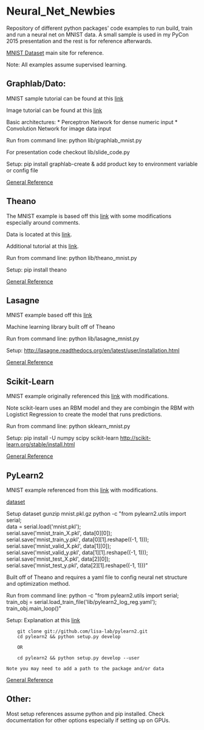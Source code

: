 Neural_Net_Newbies
==================

Repository of different python packages' code examples to run build, train and run a neural net on MNIST data. A small sample is used in my PyCon 2015 presentation and the rest is for reference afterwards.

[MNIST Dataset](http://yann.lecun.com/exdb/mnist/) main site for reference.

Note: All examples assume supervised learning.

Graphlab/Dato:
--------
MNIST sample tutorial can be found at this [link](https://dato.com/products/create/docs/graphlab.toolkits.deeplearning.html)

Image tutorial can be found at this [link](https://dato.com/learn/gallery/notebooks/build_imagenet_deeplearning.html)

Basic architectures:
    * Perceptron Network for dense numeric input
    * Convolution Network for image data input

Run from command line:
  python lib/graphlab_mnist.py

For presentation code checkout lib/slide_code.py

Setup: pip install graphlab-create & add product key to environment variable or config file

[General Reference](https://dato.com/products/create/docs/generated/graphlab.neuralnet_classifier.NeuralNetClassifier.html)

Theano
--------

The MNIST example is based off this [link](http://deeplearning.net/tutorial/logreg.html) with some modifications especially around comments.

Data is located at this [link](http://www.iro.umontreal.ca/~lisa/deep/data/mnist/mnist.pkl.gz).

Additional tutorial at this [link](http://nbviewer.ipython.org/github/craffel/theano-tutorial/blob/master/Theano%20Tutorial.ipynb).

Run from command line:
    python lib/theano_mnist.py

Setup: 
    pip install theano

[General Reference](http://deeplearning.net/software/theano/index.html)


Lasagne 
--------
MNIST example based off this [link](https://github.com/craffel/Lasagne-tutorial/blob/master/examples/mnist.py)

Machine learning library built off of Theano

Run from command line:
  python lib/lasagne_mnist.py

Setup:
    http://lasagne.readthedocs.org/en/latest/user/installation.html

[General Reference](http://lasagne.readthedocs.org/en/latest/)


Scikit-Learn
--------

MNIST example originally referenced this [link](http://www.pyimagesearch.com/2014/06/23/applying-deep-learning-rbm-mnist-using-python/) with modifications.

Note scikit-learn uses an RBM model and they are combingin the RBM with Logistict Regression to create the model that runs predictions.

Run from command line:
    python sklearn_mnist.py

Setup:
    pip install -U numpy scipy scikit-learn
    http://scikit-learn.org/stable/install.html

[General Reference](http://scikit-learn.org/stable/modules/neural_networks.html)


PyLearn2
--------

MNIST example referenced from  this [link](https://vdumoulin.github.io/articles/extending-pylearn2/) with modifications. 

[dataset](http://deeplearning.net/data/mnist/mnist.pkl.gz)

Setup dataset 
        gunzip mnist.pkl.gz
        python -c "from pylearn2.utils import serial; \
           data = serial.load('mnist.pkl'); \
           serial.save('mnist_train_X.pkl', data[0][0]); \
           serial.save('mnist_train_y.pkl', data[0][1].reshape((-1, 1))); \
           serial.save('mnist_valid_X.pkl', data[1][0]); \
           serial.save('mnist_valid_y.pkl', data[1][1].reshape((-1, 1))); \
           serial.save('mnist_test_X.pkl', data[2][0]); \
           serial.save('mnist_test_y.pkl', data[2][1].reshape((-1, 1)))"

Built off of Theano and requires a yaml file to config neural net structure and optimization method.

Run from command line:
        python -c "from pylearn2.utils import serial; \
           train_obj = serial.load_train_file('lib/pylearn2_log_reg.yaml'); \
           train_obj.main_loop()"


Setup:
Explanation at this [link](http://deeplearning.net/software/pylearn2/#download-and-installation)

        git clone git://github.com/lisa-lab/pylearn2.git
        cd pylearn2 && python setup.py develop

        OR 

        cd pylearn2 && python setup.py develop --user

    Note you may need to add a path to the package and/or data 


[General Reference](http://deeplearning.net/software/pylearn2/)


Other:
--------
Most setup references assume python and pip installed. Check documentation for other options especially if setting up on GPUs.

